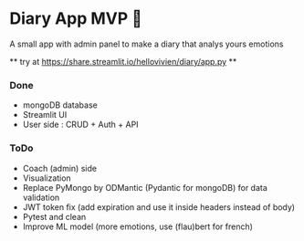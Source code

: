 # Diary App MVP 🚧

A small app with admin panel to make a diary that analys yours emotions

** try at https://share.streamlit.io/hellovivien/diary/app.py **

### Done
* mongoDB database
* Streamlit UI
* User side : CRUD + Auth + API


### ToDo
* Coach (admin) side
* Visualization
* Replace PyMongo by ODMantic (Pydantic for mongoDB) for data validation
* JWT token fix (add expiration and use it inside headers instead of body)
* Pytest and clean
* Improve ML model (more emotions, use (flau)bert for french)
